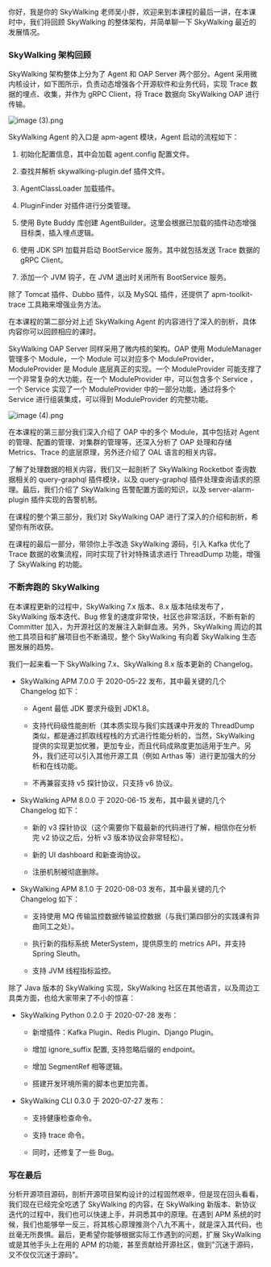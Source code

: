 你好，我是你的 SkyWalking 老师吴小胖，欢迎来到本课程的最后一讲，在本课时中，我们将回顾 SkyWalking 的整体架构，并简单聊一下 SkyWalking 最近的发展情况。

### SkyWalking 架构回顾

SkyWalking 架构整体上分为了 Agent 和 OAP Server 两个部分。Agent 采用微内核设计，如下图所示，负责动态增强各个开源软件和业务代码，实现 Trace 数据的埋点、收集，并作为 gRPC Client，将 Trace 数据向 SkyWalking OAP 进行传输。

<Image alt="image (3).png" src="https://s0.lgstatic.com/i/image/M00/40/28/Ciqc1F8yNUeAAUcXAAEO2o1zrPQ372.png"/>

SkyWalking Agent 的入口是 apm-agent 模块，Agent 启动的流程如下：

1. 初始化配置信息，其中会加载 agent.config 配置文件。

2. 查找并解析 skywalking-plugin.def 插件文件。

3. AgentClassLoader 加载插件。

4. PluginFinder 对插件进行分类管理。

5. 使用 Byte Buddy 库创建 AgentBuilder。这里会根据已加载的插件动态增强目标类，插入埋点逻辑。

6. 使用 JDK SPI 加载并启动 BootService 服务。其中就包括发送 Trace 数据的 gRPC Client。

7. 添加一个 JVM 钩子，在 JVM 退出时关闭所有 BootService 服务。

除了 Tomcat 插件、Dubbo 插件，以及 MySQL 插件，还提供了 apm-toolkit-trace 工具箱来增强业务方法。

在本课程的第二部分对上述 SkyWalking Agent 的内容进行了深入的剖析，具体内容你可以回顾相应的课时。

SkyWalking OAP Server 同样采用了微内核的架构。OAP 使用 ModuleManager 管理多个 Module，一个 Module 可以对应多个 ModuleProvider，ModuleProvider 是 Module 底层真正的实现。一个 ModuleProvider 可能支撑了一个非常复杂的大功能，在一个 ModuleProvider 中，可以包含多个 Service ，一个 Service 实现了一个 ModuleProvider 中的一部分功能，通过将多个 Service 进行组装集成，可以得到 ModuleProvider 的完整功能。

<Image alt="image (4).png" src="https://s0.lgstatic.com/i/image/M00/40/34/CgqCHl8yNVGAAcqTAAIc_hSfSbE127.png"/>

在本课程的第三部分我们深入介绍了 OAP 中的多个 Module，其中包括对 Agent 的管理、配置的管理、对集群的管理等，还深入分析了 OAP 处理和存储 Metrics、Trace 的底层原理，另外还介绍了 OAL 语言的相关内容。

了解了处理数据的相关内容，我们又一起剖析了 SkyWalking Rocketbot 查询数据相关的 query-graphql 插件模块，以及 query-graphql 插件处理查询请求的原理。最后，我们介绍了 SkyWalking 告警配置方面的知识，以及 server-alarm-plugin 插件实现的告警机制。

在课程的整个第三部分，我们对 SkyWalking OAP 进行了深入的介绍和剖析，希望你有所收获。

在课程的最后一部分，带领你上手改造 SkyWalking 源码，引入 Kafka 优化了 Trace 数据的收集流程，同时实现了针对特殊请求进行 ThreadDump 功能，增强了 SkyWalking 的功能。

### 不断奔跑的 SkyWalking

在本课程更新的过程中，SkyWalking 7.x 版本、8.x 版本陆续发布了，SkyWalking 版本迭代、Bug 修复的速度非常快，社区也非常活跃，不断有新的 Committer 加入，为开源社区的发展注入新鲜血液。另外，SkyWalking 周边的其他工具项目和扩展项目也不断涌现，整个 SkyWalking 有向着 SkyWalking 生态圈发展的趋势。

我们一起来看一下 SkyWalking 7.x、SkyWalking 8.x 版本更新的 Changelog。

* SkyWalking APM 7.0.0 于 2020-05-22 发布，其中最关键的几个 Changelog 如下：

  * Agent 最低 JDK 要求升级到 JDK1.8。

  * 支持代码级性能剖析（其本质实现与我们实践课中开发的 ThreadDump 类似，都是通过抓取线程栈的方式进行性能分析的，当然，SkyWalking 提供的实现更加优雅，更加专业，而且代码成熟度更加适用于生产。另外，我们还可以引入其他开源工具（例如 Arthas 等）进行更加强大的分析和在线功能。

  * 不再兼容支持 v5 探针协议，只支持 v6 协议。

* SkyWalking APM 8.0.0 于 2020-06-15 发布，其中最关键的几个 Changelog 如下：

  * 新的 v3 探针协议（这个需要你下载最新的代码进行了解，相信你在分析完 v2 协议之后，分析 v3 版本协议会非常轻松）。

  * 新的 UI dashboard 和新查询协议。

  * 注册机制被彻底删除。

* SkyWalking APM 8.1.0 于 2020-08-03 发布，其中最关键的几个 Changelog 如下：

  * 支持使用 MQ 传输监控数据传输监控数据（与我们第四部分的实践课有异曲同工之处）。

  * 执行新的指标系统 MeterSystem，提供原生的 metrics API，并支持 Spring Sleuth。

  * 支持 JVM 线程指标监控。

除了 Java 版本的 SkyWalking 实现，SkyWalking 社区在其他语言，以及周边工具类方面，也给大家带来了不小的惊喜：

* SkyWalking Python 0.2.0 于 2020-07-28 发布：

  * 新增插件：Kafka Plugin、Redis Plugin、Django Plugin。

  * 增加 ignore_suffix 配置, 支持忽略后缀的 endpoint。

  * 增加 SegmentRef 相等逻辑。

  * 搭建开发环境所需的脚本也更加完善。

* SkyWalking CLI 0.3.0 于 2020-07-27 发布：

  * 支持健康检查命令。

  * 支持 trace 命令。

  * 同时，还修复了一些 Bug。

### 写在最后

分析开源项目源码，剖析开源项目架构设计的过程固然艰辛，但是现在回头看看，我们现在已经完全吃透了 SkyWalking 的内容，在 SkyWalking 新版本、新协议迭代的过程中，我们也可以快速上手，并洞悉其中的原理。在遇到 APM 系统的时候，我们也能够举一反三，将其核心原理推测个八九不离十，就是深入其代码，也丝毫无所畏惧。最后，更希望你能够根据实际工作遇到的问题，扩展 SkyWalking 或是其他手头上在用的 APM 的功能，甚至贡献给开源社区，做到"沉迷于源码，又不仅仅沉迷于源码"。
